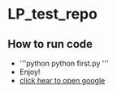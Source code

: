 # LP_test_repo
## How to run code
* '''python
  python first.py 
  '''
* Enjoy!
* [click hear to open google](https://www.google.com/)




















